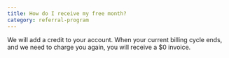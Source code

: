 ```yaml
---
title: How do I receive my free month?
category: referral-program
---
```

We will add a credit to your account. When your current billing cycle ends, and we need to charge you again, you will receive a $0 invoice. 
